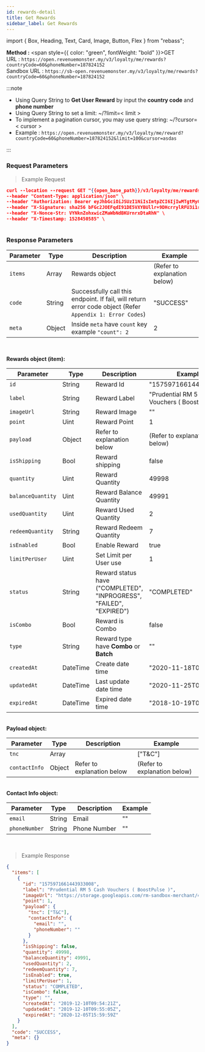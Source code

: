 ```yaml
---
id: rewards-detail
title: Get Rewards
sidebar_label: Get Rewards
---
```


import { Box, Heading, Text, Card, Image, Button, Flex } from "rebass";

**Method :** <span style={{ color: "green", fontWeight: "bold" }}>GET</span><br/>
URL : `https://open.revenuemonster.my/v3/loyalty/me/rewards?countryCode=60&phoneNumber=187824152`<br/>
Sandbox URL : `https://sb-open.revenuemonster.my/v3/loyalty/me/rewards?countryCode=60&phoneNumber=187824152`

:::note

- Using Query String to **Get User Reward** by input the **country code** and **phone number**
- Using Query String to set a limit: ~/?limit=< limit >
- To implement a pagination cursor, you may use query string: ~/?cursor= < cursor >
- Example :
  `https://open.revenuemonster.my/v3/loyalty/me/reward?countryCode=60&phoneNumber=187824152&limit=100&cursor=asdas`

:::

### Request Parameters

> Example Request

```json
curl --location --request GET "{{open_base_path}}/v3/loyalty/me/rewards?countryCode=60&phoneNumber=187824152" \
--header "Content-Type: application/json" \
--header "Authorization: Bearer eyJhbGciOiJSUzI1NiIsImtpZCI6IjIwMTgtMy0xOCIsInR5cCI6IkpXVCJ9.eyJhdWQiOlsiYXBpX2NsaWVudEBFaGNLQzA5QmRYUm9RMnhwWlc1MEVQZUEyYXJ4dk1PSUZnIl0sImV4cCI6MTU5MzU4MDY0NSwiaWF0IjoxNTkwOTg4NjQ1LCJpc3MiOiJodHRwczovL29hdXRoLnJldmVudWVtb25zdGVyLm15IiwianRpIjoiRWh3S0VFOUJkWFJvUVdOalpYTnpWRzlyWlc0UXMtNnI5LVgzbElvVyIsIm5iZiI6MTU5MDk4ODY0NSwic3ViIjoiRWhRS0NFMWxjbU5vWVc1MEVMUF9wNlNKNnFQN0ZSSVFDZ1JWYzJWeUVPaXZfb1dKNnFQN0ZRIn0.RKtXykw3y0ov3mKKa_K2h5FZB2jXtqf3gNRwwnzzA4xTMdY09mEHlFupMeUmchFW2XHYK254LdMYbF4ZhjxK9K51UUdQBYH-zZpo0WWtPSZqrPGtT-c4z_sEO73EDVcek3rDwyWiXvjSKDpsZM7NOdKRm5tvT3qNK-7C7WMUjSXDcBzbTFhwfOAOO1n-wMR9H_w0DuIE-yMjEZkOdt7GUIBC8F5izATlZH0FRTx4VAwQWY4gjjQ9-3PbUbHx-NKiFXwCOAsxu-79PiF0HDEHb6ZOCGywNmKuanEXqLonli0caZiUZfrdT53y3Xnd3W2SEr6s7ZQxWnQO5PeOU7BQYA" \
--header "X-Signature: sha256 bFGc2JOEFqdI91DE5VXYBUllr+9DHcrrylRFU3i1r72aPmJreljn0dU+nwPSwTH/dTQUiZ9C2aQSF8AuT959EW4WEyEZ6VWgt9gCyZaU/bcOQ/ZIhKc06+uwzivVhAzpbUtG5tm5/sBp4ig6Sk7L6SE0Ecu6Tm0FhYl0qdgZvrTh4EEpLs3kHIuYL9QXKJILfKlu4gTX1Exrt7nNyEr8ndeUMaKYrj3FckMbRtmCwc829SsVp6FAgvoDPnguUJ+VjLF1e9NXhar2JwYjuqMkwsmUWRDbittqCgCCfaPF8anarlLsoXbdYEa7bp9BYp2U/Dw3Xd2MlamEZSR8H+Dosw==" \
--header "X-Nonce-Str: VYNknZohxwicZMaWbNdBKUrnrxDtaRhN" \
--header "X-Timestamp: 1528450585" \



```

### Response Parameters

| Parameter | Type   | Description                                                                                               | Example                      |
| --------- | ------ | --------------------------------------------------------------------------------------------------------- | ---------------------------- |
| `items`   | Array  | Rewards object                                                                                            | (Refer to explanation below) |
| `code`    | String | Successfully call this endpoint. If fail, will return error code object (Refer `Appendix 1: Error Codes`) | "SUCCESS"                    |
| `meta`    | Object | Inside `meta` have `count` key example `"count": 2 `                                                      | 2                            |

<br />

<strong>Rewards object (item):</strong>

| Parameter         | Type     | Description                                                         | Example                                        |
| ----------------- | -------- | ------------------------------------------------------------------- | ---------------------------------------------- |
| `id`              | String   | Reward Id                                                           | "1575971661443933008"                          |
| `label`           | String   | Reward Label                                                        | "Prudential RM 5 Cash Vouchers ( BoostPulse )" |
| `imageUrl`        | String   | Reward Image                                                        | ""                                             |
| `point`           | Uint     | Reward Point                                                        | 1                                              |
| `payload`         | Object   | Refer to explanation below                                          | (Refer to explanation below)                   |
| `isShipping`      | Bool     | Reward shipping                                                     | false                                          |
| `quantity`        | Uint     | Reward Quantity                                                     | 49998                                          |
| `balanceQuantity` | Uint     | Reward Balance Quantity                                             | 49991                                          |
| `usedQuantity`    | Uint     | Reward Used Quantity                                                | 2                                              |
| `redeemQuantity`  | String   | Reward Redeem Quantity                                              | 7                                              |
| `isEnabled`       | Bool     | Enable Reward                                                       | true                                           |
| `limitPerUser`    | Uint     | Set Limit per User use                                              | 1                                              |
| `status`          | String   | Reward status have ("COMPLETED", "INPROGRESS", "FAILED", "EXPIRED") | "COMPLETED"                                    |
| `isCombo`         | Bool     | Reward is Combo                                                     | false                                          |
| `type`            | String   | Reward type have **Combo** or **Batch**                             | ""                                             |
| `createdAt`       | DateTime | Create date time                                                    | "2020-11-18T06:43:19Z"                         |
| `updatedAt`       | DateTime | Last update date time                                               | "2020-11-25T05:58:56Z"                         |
| `expiredAt`       | DateTime | Expired date time                                                   | "2018-10-19T03:39:47Z"                         |

<br />
<strong>Payload object:</strong>

| Parameter     | Type   | Description                | Example                      |
| ------------- | ------ | -------------------------- | ---------------------------- |
| `tnc`         | Array  |                            | ["T&C"]                      |
| `contactInfo` | Object | Refer to explanation below | (Refer to explanation below) |

<br />
<strong>Contact Info object:</strong>

| Parameter     | Type   | Description  | Example |
| ------------- | ------ | ------------ | ------- |
| `email`       | String | Email        | ""      |
| `phoneNumber` | String | Phone Number | ""      |

<br />

> Example Response

```json
{
  "items": [
    {
      "id": "1575971661443933008",
      "label": "Prudential RM 5 Cash Vouchers ( BoostPulse )",
      "imageUrl": "https://storage.googleapis.com/rm-sandbox-merchant/4118165203679668885/gallery/00c5184b36484d865372c1841f4cc4ce.jpeg",
      "point": 1,
      "payload": {
        "tnc": ["T&C"],
        "contactInfo": {
          "email": "",
          "phoneNumber": ""
        }
      },
      "isShipping": false,
      "quantity": 49998,
      "balanceQuantity": 49991,
      "usedQuantity": 2,
      "redeemQuantity": 7,
      "isEnabled": true,
      "limitPerUser": 1,
      "status": "COMPLETED",
      "isCombo": false,
      "type": "",
      "createdAt": "2019-12-10T09:54:21Z",
      "updatedAt": "2019-12-10T09:55:05Z",
      "expiredAt": "2020-12-05T15:59:59Z"
    }
  ],
  "code": "SUCCESS",
  "meta": {}
}
```
